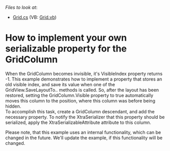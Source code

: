 <!-- default file list -->
*Files to look at*:

* [Grid.cs](./CS/Q242361/Grid.cs) (VB: [Grid.vb](./VB/Q242361/Grid.vb))
<!-- default file list end -->
# How to implement your own serializable property for the GridColumn


<p>When the GridColumn becomes invisible, it's VisibleIndex property returns -1. This example demonstrates how to implement a property that stores an old visible index, and save its value when one of the GridView.SaveLayoutTo.. methods is called. So, after the layout has been restored, setting the GridColumn.Visible property to true automatically moves this column to the position, where this column was before being hidden.<br />
To accomplish this task, create a GridColumn descendant, and add the necessary property. To notify the XtraSerializer that this property should be serialized, apply the XtraSerializableAttribute attribute to this column.</p><p>Please note, that this example uses an internal functionality, which can be changed in the future. We'll update the example, if this functionality will be changed.</p>

<br/>


